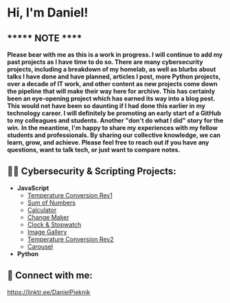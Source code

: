 <h1>Hi, I'm Daniel! </h1>

<h2>***** NOTE ****</h2>
<b>Please bear with me as this is a work in progress. I will continue to add my past projects as
I have time to do so. There are many cybersecurity projects, including a breakdown of my homelab,
as well as blurbs about talks I have done and have planned, articles I post, more Python projects,
over a decade of IT work, and other content as new projects come down the pipeline that will make 
their way here for archive. This has certainly been an eye-opening project which has earned its way 
into a blog post. This would not have been so daunting if I had done this earlier in my technology career. 
I will definitely be promoting an early start of a GitHub to my colleagues and students. 
Another "don't do what I did" story for the win.</b>
<b>In the meantime, I'm happy to share my experiences with my fellow students and professionals. By
sharing our collective knowledge, we can learn, grow, and achieve. Please feel free to reach out if
you have any questions, want to talk tech, or just want to compare notes.</b>

<h2>👨‍💻 Cybersecurity & Scripting Projects:</h2>

- <b>JavaScript</b>
  - [Temperature Conversion Rev1](https://github.com/dpieknik/Temperature-Conversion-Rev1)
  - [Sum of Numbers](https://github.com/dpieknik/Sum-of-Numbers)
  - [Calculator](https://github.com/dpieknik/Calculator)
  - [Change Maker](https://github.com/dpieknik/Change-Maker)
  - [Clock & Stopwatch](https://github.com/dpieknik/Clock-Stopwatch)
  - [Image Gallery](https://github.com/dpieknik/Image-Gallery)
  - [Temperature Conversion Rev2](https://github.com/dpieknik/Temperature-Conversion-Rev2)
  - [Carousel](https://github.com/dpieknik/Carousel)
- <b>Python</b>

<h2> 🤳 Connect with me:</h2>

https://linktr.ee/DanielPieknik

<!--
**dpieknik/dpieknik** is a ✨ _special_ ✨ repository because its `README.md` (this file) appears on your GitHub profile.

Here are some ideas to get you started:

- 🔭 I’m currently working on ...
- 🌱 I’m currently learning ...
- 👯 I’m looking to collaborate on ...
- 🤔 I’m looking for help with ...
- 💬 Ask me about ...
- 📫 How to reach me: ...
- 😄 Pronouns: ...
- ⚡ Fun fact: ...
-->
